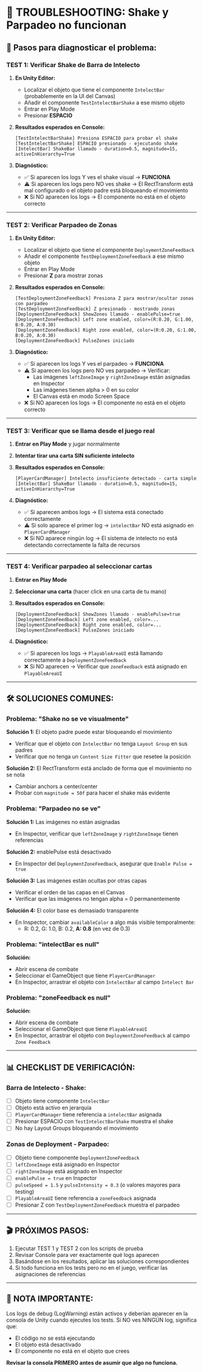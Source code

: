 # 🔧 TROUBLESHOOTING: Shake y Parpadeo no funcionan

## 🎯 Pasos para diagnosticar el problema:

### TEST 1: Verificar Shake de Barra de Intelecto

1. **En Unity Editor:**
   - Localizar el objeto que tiene el componente `IntelectBar` (probablemente en la UI del Canvas)
   - Añadir el componente `TestIntelectBarShake` a ese mismo objeto
   - Entrar en Play Mode
   - Presionar **ESPACIO**
   
2. **Resultados esperados en Console:**
   ```
   [TestIntelectBarShake] Presiona ESPACIO para probar el shake
   [TestIntelectBarShake] ESPACIO presionado - ejecutando shake
   [IntelectBar] ShakeBar llamado - duration=0.5, magnitude=15, activeInHierarchy=True
   ```

3. **Diagnóstico:**
   - ✅ Si aparecen los logs Y ves el shake visual → **FUNCIONA**
   - ⚠️ Si aparecen los logs pero NO ves shake → El RectTransform está mal configurado o el objeto padre está bloqueando el movimiento
   - ❌ Si NO aparecen los logs → El componente no está en el objeto correcto

---

### TEST 2: Verificar Parpadeo de Zonas

1. **En Unity Editor:**
   - Localizar el objeto que tiene el componente `DeploymentZoneFeedback`
   - Añadir el componente `TestDeploymentZoneFeedback` a ese mismo objeto
   - Entrar en Play Mode
   - Presionar **Z** para mostrar zonas

2. **Resultados esperados en Console:**
   ```
   [TestDeploymentZoneFeedback] Presiona Z para mostrar/ocultar zonas con parpadeo
   [TestDeploymentZoneFeedback] Z presionado - mostrando zonas
   [DeploymentZoneFeedback] ShowZones llamado - enablePulse=true
   [DeploymentZoneFeedback] Left zone enabled, color=(R:0.20, G:1.00, B:0.20, A:0.30)
   [DeploymentZoneFeedback] Right zone enabled, color=(R:0.20, G:1.00, B:0.20, A:0.30)
   [DeploymentZoneFeedback] PulseZones iniciado
   ```

3. **Diagnóstico:**
   - ✅ Si aparecen los logs Y ves el parpadeo → **FUNCIONA**
   - ⚠️ Si aparecen los logs pero NO ves parpadeo → Verificar:
     - Las imágenes `leftZoneImage` y `rightZoneImage` están asignadas en Inspector
     - Las imágenes tienen alpha > 0 en su color
     - El Canvas está en modo Screen Space
   - ❌ Si NO aparecen los logs → El componente no está en el objeto correcto

---

### TEST 3: Verificar que se llama desde el juego real

1. **Entrar en Play Mode** y jugar normalmente
2. **Intentar tirar una carta SIN suficiente intelecto**

3. **Resultados esperados en Console:**
   ```
   [PlayerCardManager] Intelecto insuficiente detectado - carta simple
   [IntelectBar] ShakeBar llamado - duration=0.5, magnitude=15, activeInHierarchy=True
   ```

4. **Diagnóstico:**
   - ✅ Si aparecen ambos logs → El sistema está conectado correctamente
   - ⚠️ Si solo aparece el primer log → `intelectBar` NO está asignado en `PlayerCardManager`
   - ❌ Si NO aparece ningún log → El sistema de intelecto no está detectando correctamente la falta de recursos

---

### TEST 4: Verificar parpadeo al seleccionar cartas

1. **Entrar en Play Mode**
2. **Seleccionar una carta** (hacer click en una carta de tu mano)

3. **Resultados esperados en Console:**
   ```
   [DeploymentZoneFeedback] ShowZones llamado - enablePulse=true
   [DeploymentZoneFeedback] Left zone enabled, color=...
   [DeploymentZoneFeedback] Right zone enabled, color=...
   [DeploymentZoneFeedback] PulseZones iniciado
   ```

4. **Diagnóstico:**
   - ✅ Si aparecen los logs → `PlayableAreaUI` está llamando correctamente a `DeploymentZoneFeedback`
   - ❌ Si NO aparecen → Verificar que `zoneFeedback` está asignado en `PlayableAreaUI`

---

## 🛠️ SOLUCIONES COMUNES:

### Problema: "Shake no se ve visualmente"
**Solución 1:** El objeto padre puede estar bloqueando el movimiento
- Verificar que el objeto con `IntelectBar` no tenga `Layout Group` en sus padres
- Verificar que no tenga un `Content Size Fitter` que resetee la posición

**Solución 2:** El RectTransform está anclado de forma que el movimiento no se nota
- Cambiar anchors a center/center
- Probar con `magnitude = 50f` para hacer el shake más evidente

### Problema: "Parpadeo no se ve"
**Solución 1:** Las imágenes no están asignadas
- En Inspector, verificar que `leftZoneImage` y `rightZoneImage` tienen referencias

**Solución 2:** enablePulse está desactivado
- En Inspector del `DeploymentZoneFeedback`, asegurar que `Enable Pulse = true`

**Solución 3:** Las imágenes están ocultas por otras capas
- Verificar el orden de las capas en el Canvas
- Verificar que las imágenes no tengan alpha = 0 permanentemente

**Solución 4:** El color base es demasiado transparente
- En Inspector, cambiar `availableColor` a algo más visible temporalmente:
  - R: 0.2, G: 1.0, B: 0.2, **A: 0.8** (en vez de 0.3)

### Problema: "intelectBar es null"
**Solución:**
- Abrir escena de combate
- Seleccionar el GameObject que tiene `PlayerCardManager`
- En Inspector, arrastrar el objeto con `IntelectBar` al campo `Intelect Bar`

### Problema: "zoneFeedback es null"
**Solución:**
- Abrir escena de combate
- Seleccionar el GameObject que tiene `PlayableAreaUI`
- En Inspector, arrastrar el objeto con `DeploymentZoneFeedback` al campo `Zone Feedback`

---

## 📊 CHECKLIST DE VERIFICACIÓN:

### Barra de Intelecto - Shake:
- [ ] Objeto tiene componente `IntelectBar`
- [ ] Objeto está activo en jerarquía
- [ ] `PlayerCardManager` tiene referencia a `intelectBar` asignada
- [ ] Presionar ESPACIO con `TestIntelectBarShake` muestra el shake
- [ ] No hay Layout Groups bloqueando el movimiento

### Zonas de Deployment - Parpadeo:
- [ ] Objeto tiene componente `DeploymentZoneFeedback`
- [ ] `leftZoneImage` está asignado en Inspector
- [ ] `rightZoneImage` está asignado en Inspector
- [ ] `enablePulse = true` en Inspector
- [ ] `pulseSpeed = 1.5` y `pulseIntensity = 0.3` (o valores mayores para testing)
- [ ] `PlayableAreaUI` tiene referencia a `zoneFeedback` asignada
- [ ] Presionar Z con `TestDeploymentZoneFeedback` muestra el parpadeo

---

## 🎬 PRÓXIMOS PASOS:

1. Ejecutar TEST 1 y TEST 2 con los scripts de prueba
2. Revisar Console para ver exactamente qué logs aparecen
3. Basándose en los resultados, aplicar las soluciones correspondientes
4. Si todo funciona en los tests pero no en el juego, verificar las asignaciones de referencias

---

## 📝 NOTA IMPORTANTE:

Los logs de debug (LogWarning) están activos y deberían aparecer en la consola de Unity cuando ejecutes los tests. Si NO ves NINGÚN log, significa que:
- El código no se está ejecutando
- El objeto está desactivado
- El componente no está en el objeto que crees

**Revisar la consola PRIMERO antes de asumir que algo no funciona.**
